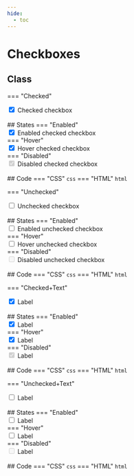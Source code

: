 ```yaml
---
hide:
  - toc
---
```


# **Checkboxes**
## Class
=== "Checked"
    <div class="btn-grid-1">
        <div class="grid-items checkbox">
            <input type="checkbox" id="checkbox-checked" checked>
            <label for="checkbox-checked" class="visually-hidden">Checked checkbox</label>
        </div>
    </div>
    <br>
    ## States
    === "Enabled"
        <div class="btn-grid-1">
            <div class="grid-items checkbox">
                <input type="checkbox" id="checkbox-checked-enabled" checked>
                <label for="checkbox-checked-enabled" class="visually-hidden">Enabled checked checkbox</label>
            </div>
        </div>
    === "Hover"
        <div class="btn-grid-1">
            <div class="grid-items checkbox">
                <input type="checkbox" id="checkbox-checked-hover" checked>
                <label for="checkbox-checked-hover" class="visually-hidden">Hover checked checkbox</label>
            </div>
        </div>
    === "Disabled"
        <div class="btn-grid-1">
            <div class="grid-items checkbox">
                <input type="checkbox" id="checkbox-checked-disabled" checked disabled>
                <label for="checkbox-checked-disabled" class="visually-hidden">Disabled checked checkbox</label>
            </div>
        </div>
    <br>
    ## Code
    === "CSS"
        ``` css
        ```
    === "HTML"
        ``` html
        ```

=== "Unchecked"
    <div class="btn-grid-1">
        <div class="grid-items checkbox">
            <input type="checkbox" id="checkbox-unchecked">
            <label for="checkbox-unchecked" class="visually-hidden">Unchecked checkbox</label>
        </div>
    </div>
    <br>
    ## States
    === "Enabled"
        <div class="btn-grid-1">
            <div class="grid-items checkbox">
                <input type="checkbox" id="checkbox-unchecked-enabled">
                <label for="checkbox-unchecked-enabled" class="visually-hidden">Enabled unchecked checkbox</label>
            </div>
        </div>
    === "Hover"
        <div class="btn-grid-1">
            <div class="grid-items checkbox">
                <input type="checkbox" id="checkbox-unchecked-hover">
                <label for="checkbox-unchecked-hover" class="visually-hidden">Hover unchecked checkbox</label>
            </div>
        </div>
    === "Disabled"
        <div class="btn-grid-1">
            <div class="grid-items checkbox">
                <input type="checkbox" id="checkbox-unchecked-disabled" disabled>
                <label for="checkbox-unchecked-disabled" class="visually-hidden">Disabled unchecked checkbox</label>
            </div>
        </div>
    <br>
    ## Code
    === "CSS"
        ``` css
        ```
    === "HTML"
        ``` html
        ```

=== "Checked+Text"
    <div class="btn-grid-1">
        <div class="grid-items checkbox">
            <input type="checkbox" id="checkbox-text-checked" checked>
            <label for="checkbox-text-checked">Label</label>
        </div>
    </div>
    <br>
    ## States
    === "Enabled"
        <div class="btn-grid-1">
            <div class="grid-items checkbox">
                <input type="checkbox" id="checkbox-text-checked-enabled" checked>
                <label for="checkbox-text-checked-enabled">Label</label>
            </div>
        </div>
    === "Hover"
        <div class="btn-grid-1">
            <div class="grid-items checkbox">
                <input type="checkbox" id="checkbox-text-checked-hover" checked>
                <label for="checkbox-text-checked-hover">Label</label>
            </div>
        </div>
    === "Disabled"
        <div class="btn-grid-1">
            <div class="grid-items checkbox">
                <input type="checkbox" id="checkbox-text-checked-disabled" checked disabled>
                <label for="checkbox-text-checked-disabled">Label</label>
            </div>
        </div>
    <br>
    ## Code
    === "CSS"
        ``` css
        ```
    === "HTML"
        ``` html
        ```

=== "Unchecked+Text"
    <div class="btn-grid-1">
        <div class="grid-items checkbox">
            <input type="checkbox" id="checkbox-text-unchecked">
            <label for="checkbox-text-unchecked">Label</label>
        </div>
    </div>
    <br>
    ## States
    === "Enabled"
        <div class="btn-grid-1">
            <div class="grid-items checkbox">
                <input type="checkbox" id="checkbox-text-unchecked-enabled">
                <label for="checkbox-text-unchecked-enabled">Label</label>
            </div>
        </div>
    === "Hover"
        <div class="btn-grid-1">
            <div class="grid-items checkbox">
                <input type="checkbox" id="checkbox-text-unchecked-hover">
                <label for="checkbox-text-unchecked-hover">Label</label>
            </div>
        </div>
    === "Disabled"
        <div class="btn-grid-1">
            <div class="grid-items checkbox">
                <input type="checkbox" id="checkbox-text-unchecked-disabled" disabled>
                <label for="checkbox-text-unchecked-disabled">Label</label>
            </div>
        </div>
    <br>
    ## Code
    === "CSS"
        ``` css
        ```
    === "HTML"
        ``` html
        ```